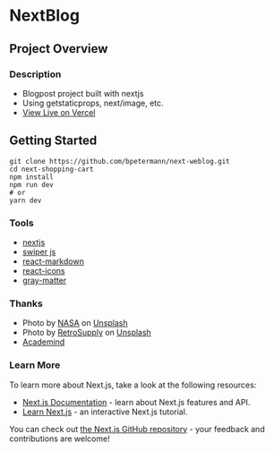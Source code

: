 # NextBlog

## Project Overview

### Description

- Blogpost project built with nextjs
- Using getstaticprops, next/image, etc.
- [View Live on Vercel](https://next-weblog.vercel.app/)

## Getting Started

```
git clone https://github.com/bpetermann/next-weblog.git
cd next-shopping-cart
npm install
npm run dev
# or
yarn dev
```

### Tools

- [nextjs](https://nextjs.org/)
- [swiper js](https://swiperjs.com/react)
- [react-markdown](https://www.npmjs.com/package/react-markdown)
- [react-icons](https://react-icons.github.io/react-icons/)
- [gray-matter](https://www.npmjs.com/package/gray-matter)

### Thanks

- Photo by <a href="https://unsplash.com/@nasa?utm_source=unsplash&utm_medium=referral&utm_content=creditCopyText">NASA</a> on <a href="https://unsplash.com/s/photos/nasa?utm_source=unsplash&utm_medium=referral&utm_content=creditCopyText">Unsplash</a>
- Photo by <a href="https://unsplash.com/@retrosupply?utm_source=unsplash&utm_medium=referral&utm_content=creditCopyText">RetroSupply</a> on <a href="https://unsplash.com/s/photos/blog?utm_source=unsplash&utm_medium=referral&utm_content=creditCopyText">Unsplash</a>
- [Academind](https://academind.com/)

### Learn More

To learn more about Next.js, take a look at the following resources:

- [Next.js Documentation](https://nextjs.org/docs) - learn about Next.js features and API.
- [Learn Next.js](https://nextjs.org/learn) - an interactive Next.js tutorial.

You can check out [the Next.js GitHub repository](https://github.com/vercel/next.js/) - your feedback and contributions are welcome!

